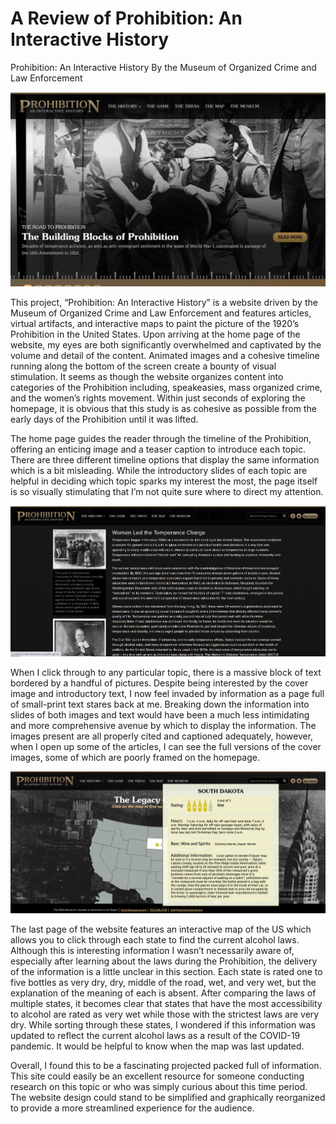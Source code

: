 # A Review of Prohibition: An Interactive History

Prohibition: An Interactive History
By the Museum of Organized Crime and Law Enforcement

![Home Page](https://github.com/rebeccakiser/rebeccakiser/blob/master/images/Review%20Image%20Home%20Page.png)

This project, “Prohibition: An Interactive History” is a website driven by the Museum of Organized Crime and Law Enforcement and features articles, virtual artifacts, and interactive maps to paint the picture of the 1920’s Prohibition in the United States. Upon arriving at the home page of the website, my eyes are both significantly overwhelmed and captivated by the volume and detail of the content. Animated images and a cohesive timeline running along the bottom of the screen create a bounty of visual stimulation. It seems as though the website organizes content into categories of the Prohibition including, speakeasies, mass organized crime, and the women’s rights movement. Within just seconds of exploring the homepage, it is obvious that this study is as cohesive as possible from the early days of the Prohibition until it was lifted. 

The home page guides the reader through the timeline of the Prohibition, offering an enticing image and a teaser caption to introduce each topic. There are three different timeline options that display the same information which is a bit misleading. While the introductory slides of each topic are helpful in deciding which topic sparks my interest the most, the page itself is so visually stimulating that I’m not quite sure where to direct my attention. 
  
![Article](https://github.com/rebeccakiser/rebeccakiser/blob/master/images/Review%20Image%20Article.png)

When I click through to any particular topic, there is a massive block of text bordered by a handful of pictures. Despite being interested by the cover image and introductory text, I now feel invaded by information as a page full of small-print text stares back at me. Breaking down the information into slides of both images and text would have been a much less intimidating and more comprehensive avenue by which to display the information. The images present are all properly cited and captioned adequately, however, when I open up some of the articles, I can see the full versions of the cover images, some of which are poorly framed on the homepage. 
  
  ![Article](https://github.com/rebeccakiser/rebeccakiser/blob/master/images/Review%20Image%20map.png)
  
The last page of the website features an interactive map of the US which allows you to click through each state to find the current alcohol laws. Although this is interesting information I wasn’t necessarily aware of, especially after learning about the laws during the Prohibition, the delivery of the information is a little unclear in this section. Each state is rated one to five bottles as very dry, dry, middle of the road, wet, and very wet, but the explanation of the meaning of each is absent. After comparing the laws of multiple states, it becomes clear that states that have the most accessibility to alcohol are rated as very wet while those with the strictest laws are very dry. While sorting through these states, I wondered if this information was updated to reflect the current alcohol laws as a result of the COVID-19 pandemic. It would be helpful to know when the map was last updated. 

Overall, I found this to be a fascinating projected packed full of information. This site could easily be an excellent resource for someone conducting research on this topic or who was simply curious about this time period. The website design could stand to be simplified and graphically reorganized to provide a more streamlined experience for the audience. 


